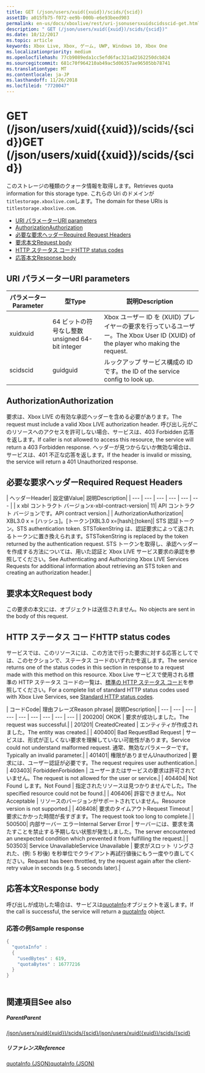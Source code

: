 ```yaml
---
title: GET (/json/users/xuid({xuid})/scids/{scid})
assetID: a015fb75-f072-ee9b-000b-e6e93beed903
permalink: en-us/docs/xboxlive/rest/uri-jsonusersxuidscidsscid-get.html
description: " GET (/json/users/xuid({xuid})/scids/{scid})"
ms.date: 10/12/2017
ms.topic: article
keywords: Xbox Live, Xbox, ゲーム, UWP, Windows 10, Xbox One
ms.localizationpriority: medium
ms.openlocfilehash: 77cb9089eda1cc5efd6fac321ad2162250dcb824
ms.sourcegitcommit: 681c70f964210ab49ac5d06357ae96505bb78741
ms.translationtype: MT
ms.contentlocale: ja-JP
ms.lasthandoff: 11/26/2018
ms.locfileid: "7720047"
---
```

# <a name="get-jsonusersxuidxuidscidsscid"></a><span data-ttu-id="aeb9d-104">GET (/json/users/xuid({xuid})/scids/{scid})</span><span class="sxs-lookup"><span data-stu-id="aeb9d-104">GET (/json/users/xuid({xuid})/scids/{scid})</span></span>
<span data-ttu-id="aeb9d-105">このストレージの種類のクォータ情報を取得します。</span><span class="sxs-lookup"><span data-stu-id="aeb9d-105">Retrieves quota information for this storage type.</span></span> <span data-ttu-id="aeb9d-106">これらの Uri のドメインが`titlestorage.xboxlive.com`します。</span><span class="sxs-lookup"><span data-stu-id="aeb9d-106">The domain for these URIs is `titlestorage.xboxlive.com`.</span></span>
 
  * [<span data-ttu-id="aeb9d-107">URI パラメーター</span><span class="sxs-lookup"><span data-stu-id="aeb9d-107">URI parameters</span></span>](#ID4EX)
  * [<span data-ttu-id="aeb9d-108">Authorization</span><span class="sxs-lookup"><span data-stu-id="aeb9d-108">Authorization</span></span>](#ID4ECB)
  * [<span data-ttu-id="aeb9d-109">必要な要求ヘッダー</span><span class="sxs-lookup"><span data-stu-id="aeb9d-109">Required Request Headers</span></span>](#ID4ENB)
  * [<span data-ttu-id="aeb9d-110">要求本文</span><span class="sxs-lookup"><span data-stu-id="aeb9d-110">Request body</span></span>](#ID4EWC)
  * [<span data-ttu-id="aeb9d-111">HTTP ステータス コード</span><span class="sxs-lookup"><span data-stu-id="aeb9d-111">HTTP status codes</span></span>](#ID4EBD)
  * [<span data-ttu-id="aeb9d-112">応答本文</span><span class="sxs-lookup"><span data-stu-id="aeb9d-112">Response body</span></span>](#ID4EUAAC)
 
<a id="ID4EX"></a>

 
## <a name="uri-parameters"></a><span data-ttu-id="aeb9d-113">URI パラメーター</span><span class="sxs-lookup"><span data-stu-id="aeb9d-113">URI parameters</span></span>
 
| <span data-ttu-id="aeb9d-114">パラメーター</span><span class="sxs-lookup"><span data-stu-id="aeb9d-114">Parameter</span></span>| <span data-ttu-id="aeb9d-115">型</span><span class="sxs-lookup"><span data-stu-id="aeb9d-115">Type</span></span>| <span data-ttu-id="aeb9d-116">説明</span><span class="sxs-lookup"><span data-stu-id="aeb9d-116">Description</span></span>| 
| --- | --- | --- | 
| <span data-ttu-id="aeb9d-117">xuid</span><span class="sxs-lookup"><span data-stu-id="aeb9d-117">xuid</span></span>| <span data-ttu-id="aeb9d-118">64 ビットの符号なし整数</span><span class="sxs-lookup"><span data-stu-id="aeb9d-118">unsigned 64-bit integer</span></span>| <span data-ttu-id="aeb9d-119">Xbox ユーザー ID を (XUID) プレイヤーの要求を行っているユーザー。</span><span class="sxs-lookup"><span data-stu-id="aeb9d-119">The Xbox User ID (XUID) of the player who making the request.</span></span>| 
| <span data-ttu-id="aeb9d-120">scid</span><span class="sxs-lookup"><span data-stu-id="aeb9d-120">scid</span></span>| <span data-ttu-id="aeb9d-121">guid</span><span class="sxs-lookup"><span data-stu-id="aeb9d-121">guid</span></span>| <span data-ttu-id="aeb9d-122">ルックアップ サービス構成の ID です。</span><span class="sxs-lookup"><span data-stu-id="aeb9d-122">the ID of the service config to look up.</span></span>| 
  
<a id="ID4ECB"></a>

 
## <a name="authorization"></a><span data-ttu-id="aeb9d-123">Authorization</span><span class="sxs-lookup"><span data-stu-id="aeb9d-123">Authorization</span></span>
 
<span data-ttu-id="aeb9d-124">要求は、Xbox LIVE の有効な承認ヘッダーを含める必要があります。</span><span class="sxs-lookup"><span data-stu-id="aeb9d-124">The request must include a valid Xbox LIVE authorization header.</span></span> <span data-ttu-id="aeb9d-125">呼び出し元がこのリソースへのアクセスを許可しない場合、サービスは、403 Forbidden 応答を返します。</span><span class="sxs-lookup"><span data-stu-id="aeb9d-125">If caller is not allowed to access this resource, the service will return a 403 Forbidden response.</span></span> <span data-ttu-id="aeb9d-126">ヘッダーが見つからないか無効な場合は、サービスは、401 不正な応答を返します。</span><span class="sxs-lookup"><span data-stu-id="aeb9d-126">If the header is invalid or missing, the service will return a 401 Unauthorized response.</span></span> 
  
<a id="ID4ENB"></a>

 
## <a name="required-request-headers"></a><span data-ttu-id="aeb9d-127">必要な要求ヘッダー</span><span class="sxs-lookup"><span data-stu-id="aeb9d-127">Required Request Headers</span></span>
 
| <span data-ttu-id="aeb9d-128">ヘッダー</span><span class="sxs-lookup"><span data-stu-id="aeb9d-128">Header</span></span>| <span data-ttu-id="aeb9d-129">設定値</span><span class="sxs-lookup"><span data-stu-id="aeb9d-129">Value</span></span>| <span data-ttu-id="aeb9d-130">説明</span><span class="sxs-lookup"><span data-stu-id="aeb9d-130">Description</span></span>| 
| --- | --- | --- | --- | --- | --- | 
| <span data-ttu-id="aeb9d-131">x xbl コントラクト バージョン</span><span class="sxs-lookup"><span data-stu-id="aeb9d-131">x-xbl-contract-version</span></span>| <span data-ttu-id="aeb9d-132">1</span><span class="sxs-lookup"><span data-stu-id="aeb9d-132">1</span></span>| <span data-ttu-id="aeb9d-133">API コントラクト バージョンです。</span><span class="sxs-lookup"><span data-stu-id="aeb9d-133">API contract version.</span></span>| 
| <span data-ttu-id="aeb9d-134">Authorization</span><span class="sxs-lookup"><span data-stu-id="aeb9d-134">Authorization</span></span>| <span data-ttu-id="aeb9d-135">XBL3.0 x = [ハッシュ]。[トークン]</span><span class="sxs-lookup"><span data-stu-id="aeb9d-135">XBL3.0 x=[hash];[token]</span></span>| <span data-ttu-id="aeb9d-136">STS 認証トークン。</span><span class="sxs-lookup"><span data-stu-id="aeb9d-136">STS authentication token.</span></span> <span data-ttu-id="aeb9d-137">STSTokenString は、認証要求によって返されるトークンに置き換えられます。</span><span class="sxs-lookup"><span data-stu-id="aeb9d-137">STSTokenString is replaced by the token returned by the authentication request.</span></span> <span data-ttu-id="aeb9d-138">STS トークンを取得し、承認ヘッダーを作成する方法については、用いた認証と Xbox LIVE サービス要求の承認を参照してください。</span><span class="sxs-lookup"><span data-stu-id="aeb9d-138">See Authenticating and Authorizing Xbox LIVE Services Requests for additional information about retrieving an STS token and creating an authorization header.</span></span>| 
  
<a id="ID4EWC"></a>

 
## <a name="request-body"></a><span data-ttu-id="aeb9d-139">要求本文</span><span class="sxs-lookup"><span data-stu-id="aeb9d-139">Request body</span></span>
 
<span data-ttu-id="aeb9d-140">この要求の本文には、オブジェクトは送信されません。</span><span class="sxs-lookup"><span data-stu-id="aeb9d-140">No objects are sent in the body of this request.</span></span>
  
<a id="ID4EBD"></a>

 
## <a name="http-status-codes"></a><span data-ttu-id="aeb9d-141">HTTP ステータス コード</span><span class="sxs-lookup"><span data-stu-id="aeb9d-141">HTTP status codes</span></span> 
 
<span data-ttu-id="aeb9d-142">サービスでは、このリソースには、この方法で行った要求に対する応答としてでは、このセクションで、ステータス コードのいずれかを返します。</span><span class="sxs-lookup"><span data-stu-id="aeb9d-142">The service returns one of the status codes in this section in response to a request made with this method on this resource.</span></span> <span data-ttu-id="aeb9d-143">Xbox Live サービスで使用される標準の HTTP ステータス コードの一覧は、[標準の HTTP ステータス コード](../../additional/httpstatuscodes.md)を参照してください。</span><span class="sxs-lookup"><span data-stu-id="aeb9d-143">For a complete list of standard HTTP status codes used with Xbox Live Services, see [Standard HTTP status codes](../../additional/httpstatuscodes.md).</span></span>
 
| <span data-ttu-id="aeb9d-144">コード</span><span class="sxs-lookup"><span data-stu-id="aeb9d-144">Code</span></span>| <span data-ttu-id="aeb9d-145">理由フレーズ</span><span class="sxs-lookup"><span data-stu-id="aeb9d-145">Reason phrase</span></span>| <span data-ttu-id="aeb9d-146">説明</span><span class="sxs-lookup"><span data-stu-id="aeb9d-146">Description</span></span>| 
| --- | --- | --- | --- | --- | --- | --- | --- | --- | 
| <span data-ttu-id="aeb9d-147">200</span><span class="sxs-lookup"><span data-stu-id="aeb9d-147">200</span></span>| <span data-ttu-id="aeb9d-148">OK</span><span class="sxs-lookup"><span data-stu-id="aeb9d-148">OK</span></span> | <span data-ttu-id="aeb9d-149">要求が成功しました。</span><span class="sxs-lookup"><span data-stu-id="aeb9d-149">The request was successful.</span></span>| 
| <span data-ttu-id="aeb9d-150">201</span><span class="sxs-lookup"><span data-stu-id="aeb9d-150">201</span></span>| <span data-ttu-id="aeb9d-151">Created</span><span class="sxs-lookup"><span data-stu-id="aeb9d-151">Created</span></span> | <span data-ttu-id="aeb9d-152">エンティティが作成されました。</span><span class="sxs-lookup"><span data-stu-id="aeb9d-152">The entity was created.</span></span>| 
| <span data-ttu-id="aeb9d-153">400</span><span class="sxs-lookup"><span data-stu-id="aeb9d-153">400</span></span>| <span data-ttu-id="aeb9d-154">Bad Request</span><span class="sxs-lookup"><span data-stu-id="aeb9d-154">Bad Request</span></span> | <span data-ttu-id="aeb9d-155">サービスは、形式が正しくない要求を理解していない可能性があります。</span><span class="sxs-lookup"><span data-stu-id="aeb9d-155">Service could not understand malformed request.</span></span> <span data-ttu-id="aeb9d-156">通常、無効なパラメーターです。</span><span class="sxs-lookup"><span data-stu-id="aeb9d-156">Typically an invalid parameter.</span></span>| 
| <span data-ttu-id="aeb9d-157">401</span><span class="sxs-lookup"><span data-stu-id="aeb9d-157">401</span></span>| <span data-ttu-id="aeb9d-158">権限がありません</span><span class="sxs-lookup"><span data-stu-id="aeb9d-158">Unauthorized</span></span> | <span data-ttu-id="aeb9d-159">要求には、ユーザー認証が必要です。</span><span class="sxs-lookup"><span data-stu-id="aeb9d-159">The request requires user authentication.</span></span>| 
| <span data-ttu-id="aeb9d-160">403</span><span class="sxs-lookup"><span data-stu-id="aeb9d-160">403</span></span>| <span data-ttu-id="aeb9d-161">Forbidden</span><span class="sxs-lookup"><span data-stu-id="aeb9d-161">Forbidden</span></span> | <span data-ttu-id="aeb9d-162">ユーザーまたはサービスの要求は許可されていません。</span><span class="sxs-lookup"><span data-stu-id="aeb9d-162">The request is not allowed for the user or service.</span></span>| 
| <span data-ttu-id="aeb9d-163">404</span><span class="sxs-lookup"><span data-stu-id="aeb9d-163">404</span></span>| <span data-ttu-id="aeb9d-164">Not Found します。</span><span class="sxs-lookup"><span data-stu-id="aeb9d-164">Not Found</span></span> | <span data-ttu-id="aeb9d-165">指定されたリソースは見つかりませんでした。</span><span class="sxs-lookup"><span data-stu-id="aeb9d-165">The specified resource could not be found.</span></span>| 
| <span data-ttu-id="aeb9d-166">406</span><span class="sxs-lookup"><span data-stu-id="aeb9d-166">406</span></span>| <span data-ttu-id="aeb9d-167">許容できません。</span><span class="sxs-lookup"><span data-stu-id="aeb9d-167">Not Acceptable</span></span> | <span data-ttu-id="aeb9d-168">リソースのバージョンがサポートされていません。</span><span class="sxs-lookup"><span data-stu-id="aeb9d-168">Resource version is not supported.</span></span>| 
| <span data-ttu-id="aeb9d-169">408</span><span class="sxs-lookup"><span data-stu-id="aeb9d-169">408</span></span>| <span data-ttu-id="aeb9d-170">要求のタイムアウト</span><span class="sxs-lookup"><span data-stu-id="aeb9d-170">Request Timeout</span></span> | <span data-ttu-id="aeb9d-171">要求にかかった時間が長すぎます。</span><span class="sxs-lookup"><span data-stu-id="aeb9d-171">The request took too long to complete.</span></span>| 
| <span data-ttu-id="aeb9d-172">500</span><span class="sxs-lookup"><span data-stu-id="aeb9d-172">500</span></span>| <span data-ttu-id="aeb9d-173">内部サーバー エラー</span><span class="sxs-lookup"><span data-stu-id="aeb9d-173">Internal Server Error</span></span> | <span data-ttu-id="aeb9d-174">サーバーには、要求を満たすことを禁止する予期しない状態が発生しました。</span><span class="sxs-lookup"><span data-stu-id="aeb9d-174">The server encountered an unexpected condition which prevented it from fulfilling the request.</span></span>| 
| <span data-ttu-id="aeb9d-175">503</span><span class="sxs-lookup"><span data-stu-id="aeb9d-175">503</span></span>| <span data-ttu-id="aeb9d-176">Service Unavailable</span><span class="sxs-lookup"><span data-stu-id="aeb9d-176">Service Unavailable</span></span> | <span data-ttu-id="aeb9d-177">要求がスロット リングされた、(例: 5 秒後) を秒単位でクライアント再試行値後にもう一度やり直してください。</span><span class="sxs-lookup"><span data-stu-id="aeb9d-177">Request has been throttled, try the request again after the client-retry value in seconds (e.g. 5 seconds later).</span></span>| 
  
<a id="ID4EUAAC"></a>

 
## <a name="response-body"></a><span data-ttu-id="aeb9d-178">応答本文</span><span class="sxs-lookup"><span data-stu-id="aeb9d-178">Response body</span></span>
 
<span data-ttu-id="aeb9d-179">呼び出しが成功した場合は、サービスは[quotaInfo](../../json/json-quota.md)オブジェクトを返します。</span><span class="sxs-lookup"><span data-stu-id="aeb9d-179">If the call is successful, the service will return a [quotaInfo](../../json/json-quota.md) object.</span></span> 
 
<a id="ID4ECBAC"></a>

 
### <a name="sample-response"></a><span data-ttu-id="aeb9d-180">応答の例</span><span class="sxs-lookup"><span data-stu-id="aeb9d-180">Sample response</span></span>
 

```cpp
{
  "quotaInfo" :
  {
    "usedBytes" : 619,
    "quotaBytes" : 16777216
  }
}
         
```

   
<a id="ID4EOBAC"></a>

 
## <a name="see-also"></a><span data-ttu-id="aeb9d-181">関連項目</span><span class="sxs-lookup"><span data-stu-id="aeb9d-181">See also</span></span>
 
<a id="ID4EQBAC"></a>

 
##### <a name="parent"></a><span data-ttu-id="aeb9d-182">Parent</span><span class="sxs-lookup"><span data-stu-id="aeb9d-182">Parent</span></span> 

[<span data-ttu-id="aeb9d-183">/json/users/xuid({xuid})/scids/{scid}</span><span class="sxs-lookup"><span data-stu-id="aeb9d-183">/json/users/xuid({xuid})/scids/{scid}</span></span>](uri-jsonusersxuidscidsscid.md)

  
<a id="ID4E1BAC"></a>

 
##### <a name="reference"></a><span data-ttu-id="aeb9d-184">リファレンス</span><span class="sxs-lookup"><span data-stu-id="aeb9d-184">Reference</span></span> 

[<span data-ttu-id="aeb9d-185">quotaInfo (JSON)</span><span class="sxs-lookup"><span data-stu-id="aeb9d-185">quotaInfo (JSON)</span></span>](../../json/json-quota.md)

   